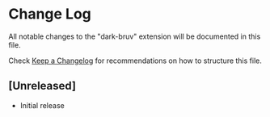 # Change Log

All notable changes to the "dark-bruv" extension will be documented in this file.

Check [Keep a Changelog](http://keepachangelog.com/) for recommendations on how to structure this file.

## [Unreleased]

- Initial release
